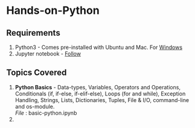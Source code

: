# Hands-on-Python
## Requirements
1. Python3 - Comes pre-installed with Ubuntu and Mac. For [Windows](https://www.python.org/downloads/windows/)
2. Jupyter notebook - [Follow](https://jupyter.readthedocs.io/en/latest/install.html)

## Topics Covered
1. **Python Basics** - Data-types, Variables, Operators and Operations, Conditionals (if, if-else, if-elif-else), Loops (for and while), Exception Handling, Strings, Lists, Dictionaries, Tuples, File & I/O, command-line and os-module. <br>
*File* : basic-python.ipynb
2. 
